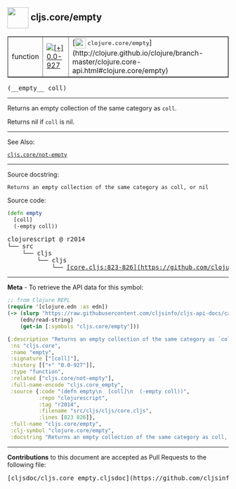 ## <img width="48px" valign="middle" src="http://i.imgur.com/Hi20huC.png"> cljs.core/empty

 <table border="1">
<tr>

<td>function</td>
<td><a href="https://github.com/cljsinfo/cljs-api-docs/tree/0.0-927"><img valign="middle" alt="[+] 0.0-927" src="https://img.shields.io/badge/+-0.0--927-lightgrey.svg"></a> </td>
<td>
[<img height="24px" valign="middle" src="http://i.imgur.com/1GjPKvB.png"> <samp>clojure.core/empty</samp>](http://clojure.github.io/clojure/branch-master/clojure.core-api.html#clojure.core/empty)
</td>
</tr>
</table>

 <samp>
(__empty__ coll)<br>
</samp>

---

Returns an empty collection of the same category as `coll`.

Returns nil if `coll` is nil.

---


See Also:

[`cljs.core/not-empty`](cljs.core_not-empty.md)<br>

---

Source docstring:

```
Returns an empty collection of the same category as coll, or nil
```

Source code:

```clj
(defn empty
  [coll]
  (-empty coll))
```

 <pre>
clojurescript @ r2014
└── src
    └── cljs
        └── cljs
            └── <ins>[core.cljs:823-826](https://github.com/clojure/clojurescript/blob/r2014/src/cljs/cljs/core.cljs#L823-L826)</ins>
</pre>


---

__Meta__ - To retrieve the API data for this symbol:

```clj
;; from Clojure REPL
(require '[clojure.edn :as edn])
(-> (slurp "https://raw.githubusercontent.com/cljsinfo/cljs-api-docs/catalog/cljs-api.edn")
    (edn/read-string)
    (get-in [:symbols "cljs.core/empty"]))
```

```clj
{:description "Returns an empty collection of the same category as `coll`.\n\nReturns nil if `coll` is nil.",
 :ns "cljs.core",
 :name "empty",
 :signature ["[coll]"],
 :history [["+" "0.0-927"]],
 :type "function",
 :related ["cljs.core/not-empty"],
 :full-name-encode "cljs.core_empty",
 :source {:code "(defn empty\n  [coll]\n  (-empty coll))",
          :repo "clojurescript",
          :tag "r2014",
          :filename "src/cljs/cljs/core.cljs",
          :lines [823 826]},
 :full-name "cljs.core/empty",
 :clj-symbol "clojure.core/empty",
 :docstring "Returns an empty collection of the same category as coll, or nil"}

```

---

__Contributions__ to this document are accepted as Pull Requests to the following file:

 <pre>
[cljsdoc/cljs.core_empty.cljsdoc](https://github.com/cljsinfo/cljs-api-docs/blob/master/cljsdoc/cljs.core_empty.cljsdoc)
</pre>

